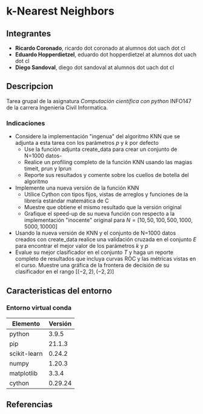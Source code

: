 # k-Nearest Neighbors 


## Integrantes
- **Ricardo Coronado**, ricardo dot coronado at alumnos dot uach dot cl
- **Eduardo Hopperdietzel**, eduardo dot hopperdietzel at alumnos dot uach dot cl
- **Diego Sandoval**, diego dot sandoval at alumnos dot uach dot cl

## Descripcion

Tarea grupal de la asignatura *Computación científica con python* INFO147 de la carrera Ingenieria Civil Informatica.


### Indicaciones

- Considere la implementación "ingenua" del algoritmo KNN que se adjunta a esta tarea con los parámetros $p$ y $k$ por defecto
  - Use la función adjunta create_data para crear un conjunto de N=1000 datos-
  - Realice un profiling completo de la función KNN usando las magias timeit, prun y lprun
  - Reporte sus resultados y comente sobre los cuellos de botella del algoritmo
- Implemente una nueva versión de la función KNN
  - Utilice Cython con tipos fijos, vistas de arreglos y funciones de la librería estándar matemática de C
  - Muestre que obtiene el mismo resultado que la versión original
  - Grafique el speed-up de su nueva función con respecto a la implementación "inocente" original para $N=[10, 50, 100, 500, 1000, 5000, 10000]$
- Usando la nueva versión de KNN y el conjunto de N=1000 datos creados con create_data realice una validación cruzada en el conjunto $E$ para encontrar el mejor valor de los parámetros $k$ y $p$
-  Evalue su mejor clasificador en el conjunto $T$ y haga un reporte completo de resultados que incluya curvas ROC y las métricas vistas en el curso. Muestre una gráfica de la frontera de decisión de su clasificador en el rango $[(-2,2), (-2,2)]$


## Caracteristicas del entorno


### Entorno virtual conda
|Elemento|Versión|
|--------|-------|
|python|3.9.5|
|pip|21.1.3|
|scikit-learn|0.24.2|
|numpy|1.20.3|
|matplotlib|3.3.4|
|cython|0.29.24|
## Referencias
